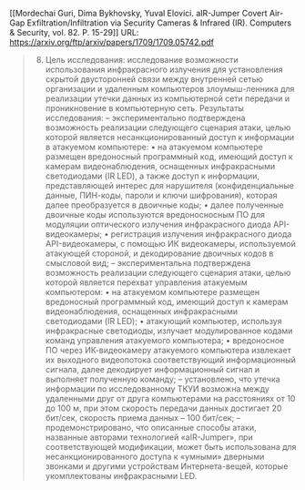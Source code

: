 [[Mordechai Guri, Dima Bykhovsky, Yuval Elovici. aIR-Jumper Covert Air-Gap Exfiltration/Infiltration via Security Cameras & Infrared (IR). Computers & Security, vol. 82. P. 15-29]]
URL: https://arxiv.org/ftp/arxiv/papers/1709/1709.05742.pdf


>8. Цель исследования: 
>исследование возможности использования инфракрасного излучения для установления скрытой двусторонней связи между внутренней сетью организации и удаленным компьютеров злоумыш-ленника для реализации утечки данных из компьютерной сети передачи и проникновение в компьютерную сеть.
> Результаты исследования: 
> – экспериментально подтверждена возможность реализации следующего сценария атаки, целью которой является несанкционированный доступ к информации в атакуемом компьютере: 
> • на атакуемом компьютере размещен вредоносный программный код, имеющий доступ к камерам видеонаблюдения, оснащенных инфракрасными светодиодами (IR LED), а также доступ к информации, представляющей интерес для нарушителя (конфиденциальные данные, ПИН-коды, пароли и ключи шифрования), которая далее преобразуется в двоичные коды; 
> • далее полученные двоичные коды используются вредоносносным ПО для модуляции оптического излучения инфракрасного диода API-видеокамеры; 
> • регистрация излучения инфракрасного диода API-видеокамеры, с помощью ИК видеокамеры, используемой атакующей стороной, и декодирование двоичных кодов в смысловой вид;
> – экспериментальна подтверждена возможность реализации следующего сценария атаки, целью которой является перехват управления атакуемым компьютером: 
> • на атакуемом компьютере размещен вредоносный программный код, имеющий доступ к камерам видеонаблюдения, оснащенных инфракрасными светодиодами (IR LED); 
> • атакующий компьютер, используя инфракрасные светодиоды, излучает модулированное кодами команд управления атакуемого компьютера; 
> • вредоносное ПО через ИК-видеокамеру атакуемого компьютера извлекает их выходного видеопотока соответствующий информационный сигнала, далее декодирует информационный сигнал и выполняет полученную команду; 
> – установлено, что утечка информации по исследованному ТКУИ возможна между удаленными друг от друга компьютерами на расстояниях от 10 до 100 м, при этом скорость передачи данных достигает 20 бит/сек, скорость приема данных – 100 бит/сек; 
> – продемонстрировано, что описанные способы атаки, названные авторами технологией «aIR-Jumper», при соответствующей модификации, может быть использована для несанкционированного доступа к «умными» дверными звонками и другими устройствам Интернета-вещей, которые укомплектованы инфракрасными LED.